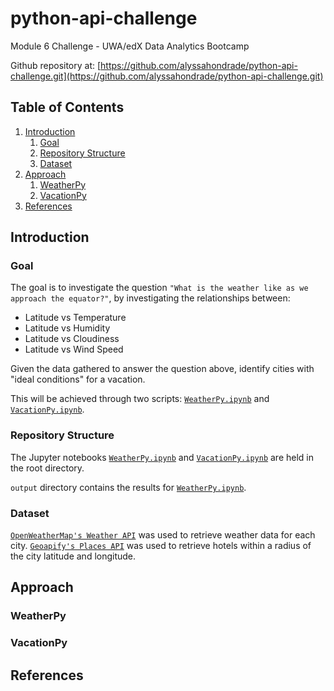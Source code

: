 # python-api-challenge
Module 6 Challenge - UWA/edX Data Analytics Bootcamp

Github repository at: [https://github.com/alyssahondrade/python-api-challenge.git](https://github.com/alyssahondrade/python-api-challenge.git)

## Table of Contents
1. [Introduction](https://github.com/alyssahondrade/python-api-challenge/tree/main#introduction)
    1. [Goal](https://github.com/alyssahondrade/python-api-challenge/tree/main#goal)
    2. [Repository Structure](https://github.com/alyssahondrade/python-api-challenge/tree/main#repository-structure)
    3. [Dataset](https://github.com/alyssahondrade/python-api-challenge/tree/main#dataset)
2. [Approach](https://github.com/alyssahondrade/python-api-challenge/tree/main#approach)
    1. [WeatherPy](https://github.com/alyssahondrade/python-api-challenge/tree/main#weatherpy)
    2. [VacationPy](https://github.com/alyssahondrade/python-api-challenge/tree/main#vacationpy)
3. [References](https://github.com/alyssahondrade/python-api-challenge/tree/main#references)

## Introduction
### Goal
The goal is to investigate the question `"What is the weather like as we approach the equator?"`, by investigating the relationships between:
- Latitude vs Temperature
- Latitude vs Humidity
- Latitude vs Cloudiness
- Latitude vs Wind Speed

Given the data gathered to answer the question above, identify cities with "ideal conditions" for a vacation.

This will be achieved through two scripts: [`WeatherPy.ipynb`](https://github.com/alyssahondrade/python-api-challenge/blob/main/WeatherPy.ipynb) and [`VacationPy.ipynb`](https://github.com/alyssahondrade/python-api-challenge/blob/main/VacationPy.ipynb).

### Repository Structure
The Jupyter notebooks [`WeatherPy.ipynb`](https://github.com/alyssahondrade/python-api-challenge/blob/main/WeatherPy.ipynb) and [`VacationPy.ipynb`](https://github.com/alyssahondrade/python-api-challenge/blob/main/VacationPy.ipynb) are held in the root directory.

`output` directory contains the results for [`WeatherPy.ipynb`](https://github.com/alyssahondrade/python-api-challenge/blob/main/WeatherPy.ipynb).

### Dataset
[`OpenWeatherMap's Weather API`](https://openweathermap.org/api) was used to retrieve weather data for each city.
[`Geoapify's Places API`](https://www.geoapify.com) was used to retrieve hotels within a radius of the city latitude and longitude.

## Approach
### WeatherPy

### VacationPy


## References
